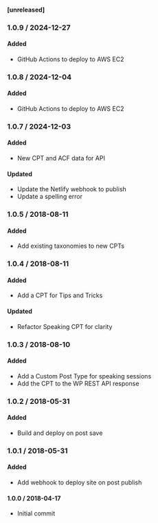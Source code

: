 #### [unreleased]

### 1.0.9 / 2024-12-27
#### Added
* GitHub Actions to deploy to AWS EC2

### 1.0.8 / 2024-12-04
#### Added
* GitHub Actions to deploy to AWS EC2

### 1.0.7 / 2024-12-03
#### Added
* New CPT and ACF data for API
#### Updated
* Update the Netlify webhook to publish
* Update a spelling error

### 1.0.5 / 2018-08-11
#### Added
* Add existing taxonomies to new CPTs

### 1.0.4 / 2018-08-11
#### Added
* Add a CPT for Tips and Tricks

#### Updated
* Refactor Speaking CPT for clarity

### 1.0.3 / 2018-08-10
#### Added
* Add a Custom Post Type for speaking sessions
* Add the CPT to the WP REST API response

### 1.0.2 / 2018-05-31
#### Added
* Build and deploy on post save

### 1.0.1 / 2018-05-31
#### Added
* Add webhook to deploy site on post publish


#### 1.0.0 / 2018-04-17
* Initial commit
